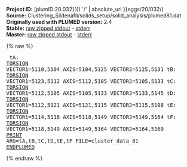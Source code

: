 **Project ID:** [plumID:20.032]({{ '/' | absolute_url }}eggs/20/032/)  
**Source:** Clustering_Sildenafil/solids_setup/solid_analysis/plumed81.dat  
**Originally used with PLUMED version:** 2.4  
**Stable:** [raw zipped stdout](plumed81.dat.plumed.stdout.txt.zip) - [stderr](plumed81.dat.plumed.stderr)  
**Master:** [raw zipped stdout](plumed81.dat.plumed_master.stdout.txt.zip) - [stderr](plumed81.dat.plumed_master.stderr)  

{% raw %}<pre>
tA: <a href="https://plumed.github.io/doc-master/user-doc/html/_t_o_r_s_i_o_n.html">TORSION</a> VECTOR1=5110,5104 AXIS=5104,5125 VECTOR2=5125,5131
tB: <a href="https://plumed.github.io/doc-master/user-doc/html/_t_o_r_s_i_o_n.html">TORSION</a> VECTOR1=5123,5112 AXIS=5112,5105 VECTOR2=5105,5133
tC: <a href="https://plumed.github.io/doc-master/user-doc/html/_t_o_r_s_i_o_n.html">TORSION</a> VECTOR1=5112,5105 AXIS=5105,5133 VECTOR2=5133,5145
tD: <a href="https://plumed.github.io/doc-master/user-doc/html/_t_o_r_s_i_o_n.html">TORSION</a> VECTOR1=5112,5121 AXIS=5121,5115 VECTOR2=5115,5108
tE: <a href="https://plumed.github.io/doc-master/user-doc/html/_t_o_r_s_i_o_n.html">TORSION</a> VECTOR1=5114,5118 AXIS=5118,5149 VECTOR2=5149,5164
tF: <a href="https://plumed.github.io/doc-master/user-doc/html/_t_o_r_s_i_o_n.html">TORSION</a> VECTOR1=5118,5149 AXIS=5149,5164 VECTOR2=5164,5160
<a href="https://plumed.github.io/doc-master/user-doc/html/_p_r_i_n_t.html">PRINT</a> ARG=tA,tB,tC,tD,tE,tF FILE=cluster_data_81
<a href="https://plumed.github.io/doc-master/user-doc/html/_e_n_d_p_l_u_m_e_d.html">ENDPLUMED</a>
</pre>{% endraw %}
